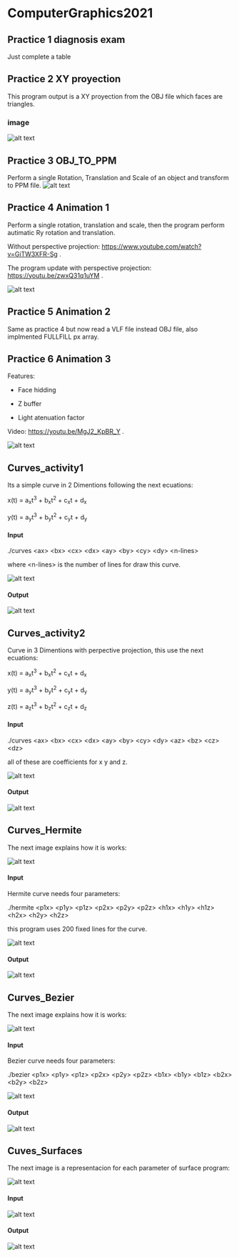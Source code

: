 # ComputerGraphics2021

## Practice 1 diagnosis exam
Just complete a table

## Practice 2 XY proyection
This program output is a XY proyection from the OBJ file which faces are triangles.
### image
![alt text](https://github.com/MagnesiaReal/ComputerGraphics2021/blob/main/tests/2021-12-03-18:17:27.png)

## Practice 3 OBJ_TO_PPM
Perform a single Rotation, Translation and Scale of an object and transform to PPM file.
![alt text](https://github.com/MagnesiaReal/ComputerGraphics2021/blob/main/tests/2021-12-03-18:32:24.png)

## Practice 4 Animation 1
Perform a single rotation, translation and scale, then the program perform autimatic Ry rotation and translation.

Without perspective projection: https://www.youtube.com/watch?v=GiTW3XFR-Sg .

The program update with perspective projection: https://youtu.be/zwxQ31q1uYM .

![alt text](https://github.com/MagnesiaReal/ComputerGraphics2021/blob/main/tests/2021-12-03-18:17:17.png)

## Practice 5 Animation 2
Same as practice 4 but now read a VLF file instead OBJ file, also implmented FULLFILL px array.

## Practice 6 Animation 3
Features:

- Face hidding

- Z buffer

- Light atenuation factor

Video: https://youtu.be/MgJ2_KpBR_Y .

![alt text](https://github.com/MagnesiaReal/ComputerGraphics2021/blob/main/tests/2021-12-03-18:16:57.png)

## Curves_activity1
Its a simple curve in 2 Dimentions following the next ecuations:

x(t) = a<sub>x</sub>t<sup>3</sup> + b<sub>x</sub>t<sup>2</sup> + c<sub>x</sub>t + d<sub>x</sub>

y(t) = a<sub>y</sub>t<sup>3</sup> + b<sub>y</sub>t<sup>2</sup> + c<sub>y</sub>t + d<sub>y</sub>

#### Input
./curves \<ax\> \<bx\> \<cx\> \<dx\> \<ay\> \<by\> \<cy\> \<dy\> \<n-lines\>
  
where \<n-lines\> is the number of lines for draw this curve.

![alt text](https://github.com/MagnesiaReal/ComputerGraphics2021/blob/main/tests/2022-01-04-16:17:17.png)

#### Output

![alt text](https://github.com/MagnesiaReal/ComputerGraphics2021/blob/main/tests/curve2D.png)

## Curves_activity2
Curve in 3 Dimentions with perpective projection, this use the next ecuations:

x(t) = a<sub>x</sub>t<sup>3</sup> + b<sub>x</sub>t<sup>2</sup> + c<sub>x</sub>t + d<sub>x</sub>

y(t) = a<sub>y</sub>t<sup>3</sup> + b<sub>y</sub>t<sup>2</sup> + c<sub>y</sub>t + d<sub>y</sub>

z(t) = a<sub>z</sub>t<sup>3</sup> + b<sub>z</sub>t<sup>2</sup> + c<sub>z</sub>t + d<sub>z</sub>

#### Input

./curves \<ax\> \<bx\> \<cx\> \<dx\> \<ay\> \<by\> \<cy\> \<dy\> \<az\> \<bz\> \<cz\> \<dz\>

all of these are coefficients for x y and z.

![alt text](https://github.com/MagnesiaReal/ComputerGraphics2021/blob/main/tests/2022-01-04-16:33:32.png)

#### Output

![alt text](https://github.com/MagnesiaReal/ComputerGraphics2021/blob/main/tests/curve3D.png)

## Curves_Hermite

The next image explains how it is works:

![alt text](https://github.com/MagnesiaReal/ComputerGraphics2021/blob/main/tests/2022-01-04-16:41:36.png)

#### Input

Hermite curve needs four parameters:

./hermite \<p1x\> \<p1y\> \<p1z\> \<p2x\> \<p2y\> \<p2z\> \<h1x\> \<h1y\> \<h1z\> \<h2x\> \<h2y\> \<h2z\>

this program uses 200 fixed lines for the curve.

![alt text](https://github.com/MagnesiaReal/ComputerGraphics2021/blob/main/tests/2022-01-04-16:26:31.png)

#### Output

![alt text](https://github.com/MagnesiaReal/ComputerGraphics2021/blob/main/tests/hermite_curve.png)

## Curves_Bezier

The next image explains how it is works:

![alt text](https://github.com/MagnesiaReal/ComputerGraphics2021/blob/main/tests/2022-01-04-16:43:26.png)

#### Input

Bezier curve needs four parameters:

./bezier \<p1x\> \<p1y\> \<p1z\> \<p2x\> \<p2y\> \<p2z\> \<b1x\> \<b1y\> \<b1z\> \<b2x\> \<b2y\> \<b2z\>

![alt text](https://github.com/MagnesiaReal/ComputerGraphics2021/blob/main/tests/2022-01-04-16:21:09.png)

#### Output

![alt text](https://github.com/MagnesiaReal/ComputerGraphics2021/blob/main/tests/bezier_curve.png)

## Cuves_Surfaces

The next image is a representacion for each parameter of surface program:

![alt text](https://github.com/MagnesiaReal/ComputerGraphics2021/blob/main/tests/2022-01-04-16:48:07.png)

#### Input

![alt text](https://github.com/MagnesiaReal/ComputerGraphics2021/blob/main/tests/2022-01-04-16:28:33.png)

#### Output

![alt text](https://github.com/MagnesiaReal/ComputerGraphics2021/blob/main/tests/surface.png)



